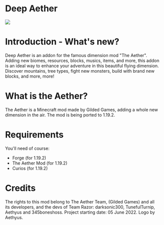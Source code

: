 # Deep Aether
![](https://media.discordapp.net/attachments/983858839269036053/985145208985485312/unknown.png?width=886&height=498)

# Introduction - What's new?

Deep Aether is an addon for the famous dimension mod "The Aether". Adding new biomes, resources, blocks, musics, items, and more, this addon is an ideal way to enhance your adventure in this beautiful flying dimension. Discover mountains, tree types, fight new monsters, build with brand new blocks, and more, more! 

# What is the Aether?

The Aether is a Minecraft mod made by Gilded Games, adding a whole new dimension in the air. The mod is being ported to 1.19.2. 

# Requirements

You'll need of course:
 - Forge (for 1.19.2)
 - The Aether Mod (for 1.19.2)
 - Curios (for 1.19.2)

# Credits

The rights to this mod belong to The Aether Team, (Gilded Games) and all its developers, and the devs of Team Razor: darksonic300, TunefulTurnip, Aethyus and 345boneshoss. Project starting date: 05 June 2022. Logo by Aethyus. 
